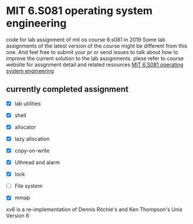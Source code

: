 # MIT 6.S081 operating system engineering
code for lab assignment of mit os course 6.s081 in 2019
Some lab assignments of the latest version of the course might be different from this one.
And feel free to submit your pr or send issues to talk about how to improve the current solution to
the lab assignments.
plese refer to course website for assgnment detail and related resources 
[MIT 6.S081 operating system engineering](https://pdos.csail.mit.edu/6.828/)

## currently completed assignment
- [x] lab utilities
- [x] shell
- [x] allocator
- [x] lazy allocation
- [x] copy-on-write
- [x] Uthread and alarm
- [x] lock
- [ ] File system
- [x] mmap


xv6 is a re-implementation of Dennis Ritchie's and Ken Thompson's Unix
Version 6 
